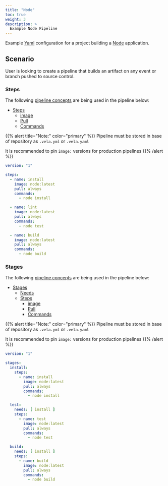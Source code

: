 ```yaml
---
title: "Node"
toc: true
weight: 3
description: >
  Example Node Pipeline
---
```


Example [Yaml](https://yaml.org/spec/) configuration for a project building a [Node](https://nodejs.org/en/docs/) application.

## Scenario

User is looking to create a pipeline that builds an artifact on any event or branch pushed to source control.

### Steps

The following [pipeline concepts](/docs/tour/) are being used in the pipeline below:

* [Steps](/docs/tour/steps/)
  * [image](/docs/tour/image/)
  * [Pull](/docs/tour/image/)
  * [Commands](/docs/tour/steps/)

{{% alert title="Note:" color="primary" %}}
Pipeline must be stored in base of repository as `.vela.yml` or `.vela.yaml`

It is recommended to pin `image:` versions for production pipelines
{{% /alert %}}

```yaml
version: "1"

steps:
  - name: install
    image: node:latest
    pull: always
    commands:
      - node install

  - name: lint
    image: node:latest
    pull: always
    commands:
      - node test

  - name: build
    image: node:latest
    pull: always
    commands:
      - node build
```

### Stages

The following [pipeline concepts](/docs/tour/) are being used in the pipeline below:

* [Stages](/docs/tour/stages/)
  * [Needs](/docs/tour/stages/)
  * [Steps](/docs/tour/steps/)
    * [image](/docs/tour/image/)
    * [Pull](/docs/tour/image/)
    * [Commands](/docs/tour/steps/)

{{% alert title="Note:" color="primary" %}}
Pipeline must be stored in base of repository as `.vela.yml` or `.vela.yaml`

It is recommended to pin `image:` versions for production pipelines
{{% /alert %}}

```yaml
version: "1"

stages:
  install:
    steps:
      - name: install
        image: node:latest
        pull: always
        commands:
          - node install

  test:
    needs: [ install ]
    steps:
      - name: test
        image: node:latest
        pull: always
        commands:
          - node test

  build:
    needs: [ install ]
    steps:
      - name: build
        image: node:latest
        pull: always
        commands:
          - node build
```